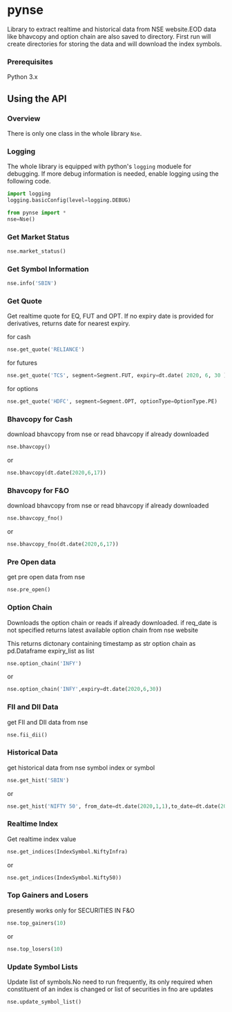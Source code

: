 # pynse

Library to extract realtime and historical data from NSE website.EOD data like bhavcopy and option chain are also saved to directory. First run will create directories for storing the data and will download the index symbols. 

### Prerequisites

Python 3.x


## Using the API

### Overview
There is only one class in the whole library `Nse`. 

### Logging
The whole library is equipped with python's `logging` moduele for debugging. If more debug information is needed, enable logging using the following code.

```python
import logging
logging.basicConfig(level=logging.DEBUG)
```

```python
from pynse import *
nse=Nse()
```

### Get Market Status

```python
nse.market_status()
```

### Get Symbol Information
```python
nse.info('SBIN')
```

### Get Quote
Get realtime quote for EQ, FUT and OPT. If no expiry date is provided for derivatives, returns date for nearest expiry.

for cash
```python
nse.get_quote('RELIANCE')
```
for futures
```python
nse.get_quote('TCS', segment=Segment.FUT, expiry=dt.date( 2020, 6, 30 ))
```
for options
```python
nse.get_quote('HDFC', segment=Segment.OPT, optionType=OptionType.PE)
```

### Bhavcopy for Cash
download bhavcopy from nse
or
read bhavcopy if already downloaded

```python
nse.bhavcopy()
``` 
or
```python
nse.bhavcopy(dt.date(2020,6,17))
``` 

### Bhavcopy for F&O
download bhavcopy from nse
or
read bhavcopy if already downloaded
```python
nse.bhavcopy_fno()
```
or 
```python
nse.bhavcopy_fno(dt.date(2020,6,17))
```

### Pre Open data
get pre open data from nse
```python
nse.pre_open()
```

### Option Chain

Downloads the option chain or reads if already downloaded.
if req_date is not specified returns latest available option chain from nse website

This returns dictonary containing
timestamp as str
option chain as pd.Dataframe
expiry_list as list
```python
nse.option_chain('INFY')
```
or
```python
nse.option_chain('INFY',expiry=dt.date(2020,6,30))
```

### FII and DII Data
get FII and DII data from nse
```python
nse.fii_dii()
```

### Historical Data
get historical data from nse
symbol index or symbol
```python
nse.get_hist('SBIN')
```
or
```python
nse.get_hist('NIFTY 50', from_date=dt.date(2020,1,1),to_date=dt.date(2020,6,26))
```

### Realtime Index
Get realtime index value
```python
nse.get_indices(IndexSymbol.NiftyInfra)
```
or
```python
nse.get_indices(IndexSymbol.Nifty50))
```

### Top Gainers and Losers
presently works only for SECURITIES IN F&O

```python
nse.top_gainers(10)
```
or
```python
nse.top_losers(10)
```
### Update Symbol Lists
Update list of symbols.No need to run frequently, its only required when constituent of an index is changed or list of securities in fno are updates

```python
nse.update_symbol_list()
```
